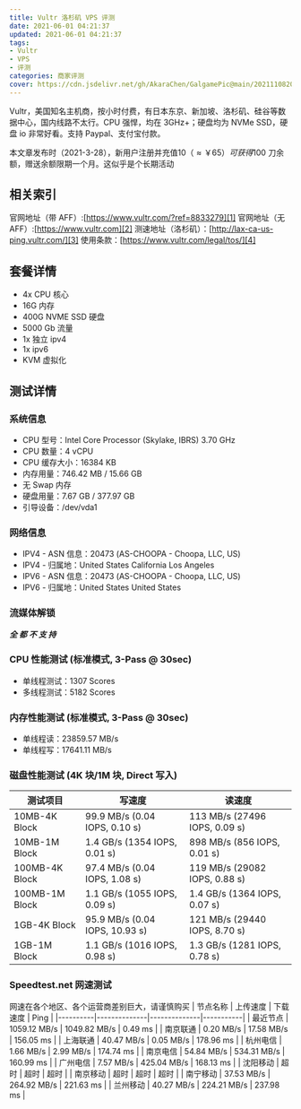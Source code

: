 ```yaml
---
title: Vultr 洛杉矶 VPS 评测
date: 2021-06-01 04:21:37
updated: 2021-06-01 04:21:37
tags:
- Vultr
- VPS
- 评测
categories: 商家评测
cover: https://cdn.jsdelivr.net/gh/AkaraChen/GalgamePic@main/20211108202311.png
---
```


Vultr，美国知名主机商，按小时付费，有日本东京、新加坡、洛杉矶、硅谷等数据中心，国内线路不太行。CPU 强悍，均在 3GHz+；硬盘均为 NVMe SSD，硬盘 io 非常好看。支持 Paypal、支付宝付款。
<!--more-->

本文章发布时（2021-3-28），新用户注册并充值$10（≈￥65）可获得$100 刀余额，赠送余额限期一个月。这似乎是个长期活动

## 相关索引 ##
官网地址（带 AFF）:[https://www.vultr.com/?ref=8833279][1]
官网地址（无 AFF）:[https://www.vultr.com][2]
测速地址（洛杉矶）：[http://lax-ca-us-ping.vultr.com/][3]
使用条款：[https://www.vultr.com/legal/tos/][4]



## 套餐详情 ##

 - 4x CPU 核心
 - 16G 内存
 - 400G NVME SSD 硬盘
 - 5000 Gb 流量
 - 1x 独立 ipv4
 - 1x ipv6
 - KVM 虚拟化

## 测试详情 ##

### 系统信息 ###
 - CPU 型号：Intel Core Processor (Skylake, IBRS)  3.70 GHz
 - CPU 数量：4 vCPU
 - CPU 缓存大小：16384 KB
 - 内存用量：746.42 MB / 15.66 GB
 - 无 Swap 内存
 - 硬盘用量：7.67 GB / 377.97 GB
 - 引导设备：/dev/vda1

### 网络信息 ###
 - IPV4 - ASN 信息：20473 (AS-CHOOPA - Choopa, LLC, US)
 - IPV4 - 归属地：United States California Los Angeles
 - IPV6 - ASN 信息：20473 (AS-CHOOPA - Choopa, LLC, US)
 - IPV6 - 归属地：United States United States 

### 流媒体解锁 ###
***全 都 不 支 持*** 

### CPU 性能测试 (标准模式, 3-Pass @ 30sec) ###
 - 单线程测试：1307 Scores
 - 多线程测试：5182 Scores

### 内存性能测试 (标准模式, 3-Pass @ 30sec) ###
 - 单线程读：23859.57 MB/s
 - 单线程写：17641.11 MB/s

### 磁盘性能测试 (4K 块/1M 块, Direct 写入) ###

| 测试项目       | 写速度                         | 读速度                        |
|----------------|--------------------------------|-------------------------------|
| 10MB-4K Block  | 99.9 MB/s (0.04 IOPS, 0.10 s)  | 113 MB/s (27496 IOPS, 0.09 s) |
| 10MB-1M Block  | 1.4 GB/s (1354 IOPS, 0.01 s)   | 898 MB/s (856 IOPS, 0.01 s)   |
| 100MB-4K Block | 97.4 MB/s (0.04 IOPS, 1.08 s)  | 119 MB/s (29082 IOPS, 0.88 s) |
| 100MB-1M Block | 1.1 GB/s (1055 IOPS, 0.09 s)   | 1.4 GB/s (1364 IOPS, 0.07 s)  |
| 1GB-4K Block   | 95.9 MB/s (0.04 IOPS, 10.93 s) | 121 MB/s (29440 IOPS, 8.70 s) |
| 1GB-1M Block   | 1.1 GB/s (1016 IOPS, 0.98 s)   | 1.3 GB/s (1281 IOPS, 0.78 s)  |

### Speedtest.net 网速测试 ###

网速在各个地区、各个运营商差别巨大，请谨慎购买
| 节点名称 | 上传速度     | 下载速度     | Ping      |
|----------|--------------|--------------|-----------|
| 最近节点 | 1059.12 MB/s | 1049.82 MB/s | 0.49 ms   |
| 南京联通 | 0.20 MB/s    | 17.58 MB/s   | 156.05 ms |
| 上海联通 | 40.47 MB/s   | 0.05 MB/s    | 178.96 ms |
| 杭州电信 | 1.66 MB/s    | 2.99 MB/s    | 174.74 ms |
| 南京电信 | 54.84 MB/s   | 534.31 MB/s  | 160.99 ms |
| 广州电信 | 7.57 MB/s    | 425.04 MB/s  | 168.13 ms |
| 沈阳移动 | 超时         | 超时         | 超时      |
| 南京移动 | 超时         | 超时         | 超时      |
| 南宁移动 | 37.53 MB/s   | 264.92 MB/s  | 221.63 ms |
| 兰州移动 | 40.27 MB/s   | 224.21 MB/s  | 237.98 ms |

  [1]: https://www.vultr.com/?ref=8833279
  [2]: https://www.vultr.com
  [3]: http://lax-ca-us-ping.vultr.com/
  [4]: https://www.vultr.com/legal/tos/
